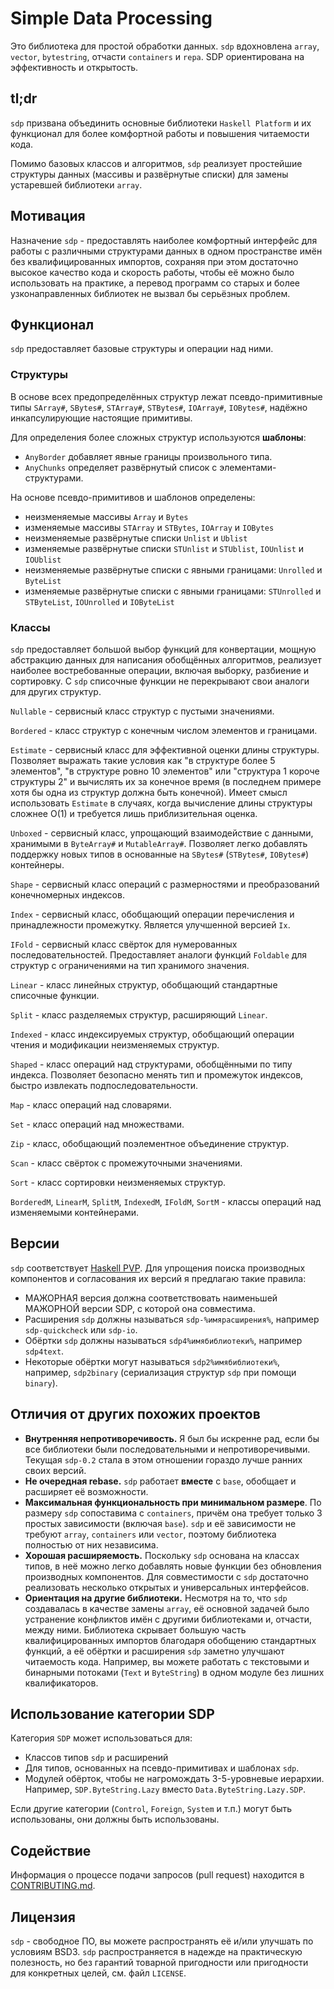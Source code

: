 # Simple Data Processing

Это библиотека для простой обработки данных. ``sdp`` вдохновлена ``array``,
``vector``, ``bytestring``, отчасти ``containers`` и ``repa``. SDP ориентирована
на эффективность и открытость.

## tl;dr

``sdp`` призвана объединить основные библиотеки ``Haskell Platform`` и их
функционал для более комфортной работы и повышения читаемости кода.

Помимо базовых классов и алгоритмов, ``sdp`` реализует простейшие структуры
данных (массивы и развёрнутые списки) для замены устаревшей библиотеки ``array``.

## Мотивация

Назначение ``sdp`` - предоставлять наиболее комфортный интерфейс для работы с
различными структурами данных в одном пространстве имён без квалифицированных
импортов, сохраняя при этом достаточно высокое качество кода и скорость работы,
чтобы её можно было использовать на практике, а перевод программ со старых и
более узконаправленных библиотек не вызвал бы серьёзных проблем.

## Функционал

``sdp`` предоставляет базовые структуры и операции над ними.

### Структуры

В основе всех предопределённых структур лежат псевдо-примитивные типы
``SArray#``, ``SBytes#``, ``STArray#``, ``STBytes#``, ``IOArray#``,
``IOBytes#``, надёжно инкапсулирующие настоящие примитивы.

Для определения более сложных структур используются **шаблоны**:
* ``AnyBorder`` добавляет явные границы произвольного типа.
* ``AnyChunks`` определяет развёрнутый список с элементами-структурами.

На основе псевдо-примитивов и шаблонов определены:
* неизменяемые массивы ``Array`` и ``Bytes``
* изменяемые массивы ``STArray`` и ``STBytes``, ``IOArray`` и ``IOBytes``
* неизменяемые развёрнутые списки ``Unlist`` и ``Ublist``
* изменяемые развёрнутые списки ``STUnlist`` и ``STUblist``, ``IOUnlist`` и
``IOUblist``
* неизменяемые развёрнутые списки с явными границами: ``Unrolled`` и
``ByteList``
* изменяемые развёрнутые списки с явными границами: ``STUnrolled`` и
``STByteList``, ``IOUnrolled`` и ``IOByteList``

### Классы

``sdp`` предоставляет большой выбор функций для конвертации, мощную абстракцию
данных для написания обобщённых алгоритмов, реализует наиболее востребованные
операции, включая выборку, разбиение и сортировку. С ``sdp`` списочные функции
не перекрывают свои аналоги для других структур.

``Nullable`` - сервисный класс структур с пустыми значениями.

``Bordered`` - класс структур с конечным числом элементов и границами.

``Estimate`` - сервисный класс для эффективной оценки длины структуры. Позволяет
выражать такие условия как "в структуре более 5 элементов", "в структуре ровно
10 элементов" или "структура 1 короче структуры 2" и вычислять их за конечное
время (в последнем примере хотя бы одна из структур должна быть конечной). Имеет
смысл использовать ``Estimate`` в случаях, когда вычисление длины структуры
сложнее O(1) и требуется лишь приблизительная оценка.

``Unboxed`` - сервисный класс, упрощающий взаимодействие с данными, хранимыми в
``ByteArray#`` и ``MutableArray#``. Позволяет легко добавлять поддержку новых
типов в основанные на ``SBytes#`` (``STBytes#``, ``IOBytes#``) контейнеры.

``Shape`` - сервисный класс операций с размерностями и преобразований
конечномерных индексов.

``Index`` - сервисный класс, обобщающий операции перечисления и принадлежности
промежутку. Является улучшенной версией ``Ix``.

``IFold`` - сервисный класс свёрток для нумерованных последовательностей.
Предоставляет аналоги функций ``Foldable`` для структур с ограничениями на тип
хранимого значения.

``Linear`` - класс линейных структур, обобщающий стандартные списочные функции.

``Split`` - класс разделяемых структур, расширяющий ``Linear``.

``Indexed`` - класс индексируемых структур, обобщающий операции чтения и
модификации неизменяемых структур.

``Shaped`` - класс операций над структурами, обобщёнными по типу индекса.
Позволяет безопасно менять тип и промежуток индексов, быстро извлекать
подпоследовательности.

``Map`` - класс операций над словарями.

``Set`` - класс операций над множествами.

``Zip`` - класс, обобщающий поэлементное объединение структур.

``Scan`` - класс свёрток с промежуточными значениями.

``Sort`` - класс сортировки неизменяемых структур.

``BorderedM``, ``LinearM``, ``SplitM``, ``IndexedM``, ``IFoldM``, ``SortM`` -
классы операций над изменяемыми контейнерами.

## Версии

``sdp`` соответствует [Haskell PVP](https://pvp.haskell.org). Для упрощения
поиска производных компонентов и согласования их версий я предлагаю такие
правила:
* МАЖОРНАЯ версия должна соответствовать наименьшей МАЖОРНОЙ версии SDP, с
которой она совместима.
* Расширения ``sdp`` должны называться ``sdp-%имярасширения%``, например
``sdp-quickcheck`` или ``sdp-io``.
* Обёртки ``sdp`` должны называться ``sdp4%имябиблиотеки%``, например
``sdp4text``.
* Некоторые обёртки могут называться ``sdp2%имябиблиотеки%``, например,
``sdp2binary`` (сериализация структур ``sdp`` при помощи ``binary``).

## Отличия от других похожих проектов

* **Внутренняя непротиворечивость.** Я был бы искренне рад, если бы все
библиотеки были последовательными и непротиворечивыми. Текущая ``sdp-0.2`` стала
в этом отношении гораздо лучше ранних своих версий.
* **Не очередная rebase.** ``sdp`` работает **вместе** с ``base``, обобщает и
расширяет её возможности.
* **Максимальная функциональность при минимальном размере**. По размеру ``sdp``
сопоставима с ``containers``, причём она требует только 3 простых зависимости
(включая ``base``). ``sdp`` и её зависимости не требуют ``array``,
``containers`` или ``vector``, поэтому библиотека полностью от них независима.
* **Хорошая расширяемость.** Поскольку ``sdp`` основана на классах типов, в неё
можно легко добавлять новые функции без обновления производных компонентов. Для
совместимости с ``sdp`` достаточно реализовать несколько открытых и
универсальных интерфейсов.
* **Ориентация на другие библиотеки.** Несмотря на то, что ``sdp`` создавалась в
качестве замены ``array``, её основной задачей было устранение конфликтов имён с
другими библиотеками и, отчасти, между ними. Библиотека скрывает большую часть
квалифицированных импортов благодаря обобщению стандартных функций, а её обёртки
и расширения ``sdp`` заметно улучшают читаемость кода. Например, вы можете
работать с текстовыми и бинарными потоками (``Text`` и ``ByteString``) в одном
модуле без лишних квалификаторов.

## Использование категории SDP

Категория ``SDP`` может использоваться для:
* Классов типов ``sdp`` и расширений
* Для типов, основанных на псевдо-примитивах и шаблонах ``sdp``.
* Модулей обёрток, чтобы не нагромождать 3-5-уровневые иерархии. Например,
``SDP.ByteString.Lazy`` вместо ``Data.ByteString.Lazy.SDP``.

Если другие категории (``Control``, ``Foreign``, ``System`` и т.п.) могут быть
использованы, они должны быть использованы.

## Содействие

Информация о процессе подачи запросов (pull request) находится в
[CONTRIBUTING.md](https://github.com/andreymulik/sdp/blob/master/CONTRIBUTING.md).

## Лицензия

``sdp`` - свободное ПО, вы можете распространять её и/или улучшать по условиям
BSD3. ``sdp`` распространяется в надежде на практическую полезность, но без
гарантий товарной пригодности или пригодности для конкретных целей, см. файл
``LICENSE``.

